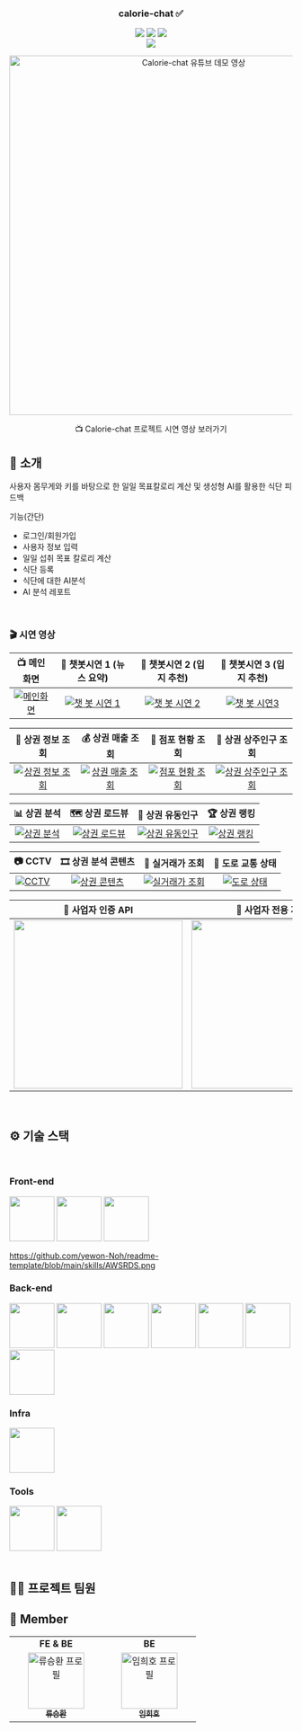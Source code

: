 <div align="center">

<!-- logo -->

### calorie-chat ✅

[<img src="https://img.shields.io/badge/-readme.md-important?style=flat&logo=google-chrome&logoColor=white" />]() [<img src="https://img.shields.io/badge/-tech blog-blue?style=flat&logo=google-chrome&logoColor=white" />]() [<img src="https://img.shields.io/badge/release-v0.0.0-yellow?style=flat&logo=google-chrome&logoColor=white" />]() 
<br/> [<img src="https://img.shields.io/badge/프로젝트 기간-2025.05.15~2025.06.20-green?style=flat&logo=&logoColor=white" />]()

<a href="[https://youtu.be/EjwiYa5g3FM](https://www.youtube.com/watch?v=26vgIP5YOt8)" target="_blank">
  <img src="칼로리 챗 아이콘" width="640" alt="Calorie-chat 유튜브 데모 영상">
</a>
<p>📺 Calorie-chat 프로젝트 시연 영상 보러가기</p>

</div> 

## 📝 소개
사용자 몸무게와 키를 바탕으로 한 일일 목표칼로리 계산 및 생성형 AI를 활용한 식단 피드백

기능(간단)
- 로그인/회원가입
- 사용자 정보 입력
- 일일 섭취 목표 칼로리 계산
- 식단 등록
- 식단에 대한 AI분석
- AI 분석 레포트

<br />

### 🎬 시연 영상



| 📺 메인화면 | 🧠 챗봇시연 1 (뉴스 요약) | 📌 챗봇시연 2 (입지 추천) | 📌 챗봇시연 3 (입지 추천) |
|:---:|:---:|:---:|:---:|
| [![메인화면](https://github.com/user-attachments/assets/2909b663-9691-416d-b004-054771af9f83)](https://github.com/user-attachments/assets/719ee01d-7e0e-4b10-a20d-dd082f24436f) | [![챗 봇 시연 1](https://github.com/user-attachments/assets/5f878f85-633a-47e4-8317-e9bd9cab7c07)](https://github.com/user-attachments/assets/7c1d9736-8d36-42a4-9c1f-9f9b742bd066) | [![챗 봇 시연 2](https://github.com/user-attachments/assets/0a6c6130-cf9f-4236-ad5b-23e9dd81ce4f)](https://github.com/user-attachments/assets/46296a61-ee78-49d4-abba-d162e9a63c55) | [![챗 봇 시연3](https://github.com/user-attachments/assets/29d079f7-f878-465c-8d5b-50638fd13530)](https://github.com/user-attachments/assets/4d4235f6-3af9-47e9-b172-d0986078dfd9) |

| 🧾 상권 정보 조회 | 💰 상권 매출 조회 | 🏪 점포 현황 조회 | 👥 상권 상주인구 조회 |
|:---:|:---:|:---:|:---:|
| [![상권 정보 조회](https://github.com/user-attachments/assets/63981aa8-e5da-491d-9a42-4ffa6ad84c39)](https://github.com/user-attachments/assets/9bda0104-30d0-454c-a0cc-8f3ecd080010) | [![상권 매출 조회](https://github.com/user-attachments/assets/7a38fbb4-80d5-4ac4-9da6-a35129c095ec)](https://github.com/user-attachments/assets/da84500c-6b24-4c1f-a119-558e9aad8567) | [![점포 현황 조회](https://github.com/user-attachments/assets/064babf6-6cb8-406f-a229-c1f91c2f6f82)](https://github.com/user-attachments/assets/b43aa850-f57f-476d-82d5-e47674861baa) | [![상권 상주인구 조회](https://github.com/user-attachments/assets/19a46b19-ecb7-4c16-994f-b3a5251cae85)](https://github.com/user-attachments/assets/8de79788-d289-44ea-84ad-a74f460734e2) |

| 📊 상권 분석 | 🗺️ 상권 로드뷰 | 🚶 상권 유동인구 | 🏆 상권 랭킹 |
|:---:|:---:|:---:|:---:|
| [![상권 분석](https://github.com/user-attachments/assets/9a947067-7ae3-46c9-be56-780a81392143)](https://github.com/user-attachments/assets/f79e0bc5-0106-4da0-9b5f-02caef5050f4) | [![상권 로드뷰](https://github.com/user-attachments/assets/a5782810-1a12-4d72-b6b4-610f49fafe13)](https://github.com/user-attachments/assets/00f1a98e-4349-46b0-98b8-98d328b0706f) | [![상권 유동인구](https://github.com/user-attachments/assets/1cda4154-eafc-4df6-a0e6-a39d6d2d2aa5)](https://github.com/user-attachments/assets/0c6c9c3b-180b-4a50-a6e5-e49a6bba8c83) | [![상권 랭킹](https://github.com/user-attachments/assets/2692e374-5596-4e1b-b0dd-38391a06bf88)](https://github.com/user-attachments/assets/d8434bb9-9114-441a-8fd0-3bab3dfa6135) |

| 📷 CCTV | 🎞️ 상권 분석 콘텐츠 | 💸 실거래가 조회 | 🚗 도로 교통 상태 |
|:---:|:---:|:---:|:---:|
| [![CCTV](https://github.com/user-attachments/assets/40758207-c064-47c8-a9ec-442563cc993c)](https://github.com/user-attachments/assets/6bea314f-0eea-4783-8bbc-d9f8917c392d) | [![상권 콘텐츠](https://github.com/user-attachments/assets/f42aa957-89dc-453a-8270-967415e97a78)](https://github.com/user-attachments/assets/0bce3283-3dee-4133-a135-8ada402c494b) | [![실거래가 조회](https://github.com/user-attachments/assets/6c9c6d70-c71d-449b-8cea-9e8793261c0d)](https://github.com/user-attachments/assets/aca6b0b1-d7f0-4959-87c3-e99d31485750) | [![도로 상태](https://github.com/user-attachments/assets/6570da21-248e-4a21-8e9e-03e59a7f81d5)](https://github.com/user-attachments/assets/07f3365a-242c-42da-970e-c3ce8df90998) |

| 🔐 사업자 인증 API | 📝 사업자 전용 게시판 |
|:---:|:---:|
| [<img src="https://github.com/user-attachments/assets/5b3a3401-b037-451f-bdca-609f674ca1c1" width="300"/>](https://github.com/user-attachments/assets/28ac8f7f-ce5e-4c66-8b87-942e4dd6d3dc) | [<img src="https://github.com/user-attachments/assets/7672d0e8-431e-49bb-92e4-eee82f4e067c" width="300"/>](https://github.com/user-attachments/assets/1f45b248-5519-4470-9cf8-c5190efa1d1a) |




<br />

## ⚙ 기술 스택
<br />

### Front-end
<div>
<img src="https://github.com/yewon-Noh/readme-template/blob/main/skills/Thymeleaf.png?raw=true" width="80">
<img src="https://github.com/yewon-Noh/readme-template/blob/main/skills/Bootstrap.png?raw=true" width="80">
  <img src="https://github.com/yewon-Noh/readme-template/blob/main/skills/HTMLCSS.png?raw=true" width="80">
</div>

https://github.com/yewon-Noh/readme-template/blob/main/skills/AWSRDS.png
<br />
### Back-end
<div>
<img src="https://github.com/yewon-Noh/readme-template/blob/main/skills/Java.png?raw=true" width="80">
<img src="https://github.com/yewon-Noh/readme-template/blob/main/skills/SpringBoot.png?raw=true" width="80">
<img src="https://github.com/yewon-Noh/readme-template/blob/main/skills/Swagger.png?raw=true" width="80">
<img src="https://github.com/yewon-Noh/readme-template/blob/main/skills/Mysql.png?raw=true" width="80">
<img src="https://github.com/yewon-Noh/readme-template/blob/main/skills/AWSRDS.png?raw=true" width="80">
<img src="https://github.com/yewon-Noh/readme-template/blob/main/skills/SpringSecurity.png?raw=true" width="80">
<img src="https://github.com/user-attachments/assets/a831265c-0f27-40d7-bbed-9d1724a5734f?raw=true" width="80">
</div>

### Infra
<div>
<img src="https://github.com/yewon-Noh/readme-template/blob/main/skills/AWSEC2.png?raw=true" width="80">
</div>

### Tools
<div>
<img src="https://github.com/yewon-Noh/readme-template/blob/main/skills/Github.png?raw=true" width="80">
<img src="https://github.com/yewon-Noh/readme-template/blob/main/skills/Notion.png?raw=true" width="80">
</div>


<br />

## 💁‍♂️ 프로젝트 팀원
## 👻 Member

<table>
  <tr>
    <td align="center"><strong>FE & BE</strong></td>
    <td align="center"><strong>BE</strong></td>
  </tr>
  <tr>
    <td align="center" width="150px">
      <a href="https://github.com/Federico-15">
        <img src="https://github.com/user-attachments/assets/0c559a2c-883b-4c5c-b07c-2578c26e2eaa" width="100px;" alt="류승환 프로필"/><br />
        <sub><b>류승환</b></sub>
      </a>
    </td>
    <td align="center" width="150px">
      <a href="깃허브 링크">
        <img src="이미지 " width="100px;" alt="임희호 프로필"/><br />
        <sub><b>임희호</b></sub>
      </a>
    </td>
  </tr>
</table>

